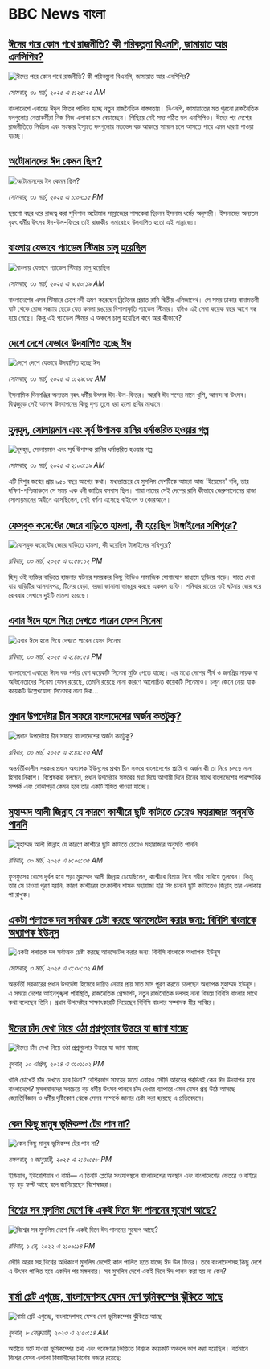 # BBC News বাংলা## [ঈদের পরে কোন পথে রাজনীতি? কী পরিকল্পনা বিএনপি, জামায়াত আর এনসিপির? ](https://www.bbc.com/bengali/articles/cn91l5gpqe4o?at_campaign=githubrss)![ঈদের পরে কোন পথে রাজনীতি? কী পরিকল্পনা বিএনপি, জামায়াত আর এনসিপির? ](https://ichef.bbci.co.uk/ace/standard/240/cpsprodpb/f453/live/8c7d24e0-0dec-11f0-ac9f-c37d6fd89579.jpg)_সোমবার, ৩১ মার্চ, ২০২৫ এ ৫:২৫:২৫ AM_বাংলাদেশে এবারের ঈদুল ফিতর পালিত হচ্ছে নতুন রাজনৈতিক বাস্তবতায়। বিএনপি, জামায়াতের মত পুরনো রাজনৈতিক দলগুলোর নেতাকর্মীরা নিজ নিজ এলাকা চষে বেড়াচ্ছেন। পিছিয়ে নেই সদ্য গঠিত দল এনসিপিও। ঈদের পর দেশের রাজনীতিতে নির্বাচন এবং সংস্কার ইস্যুতে দলগুলোর মতভেদ বড় আকারে সামনে চলে আসতে পারে এমন ধারণা পাওয়া যাচ্ছে।## [অটোমানদের ঈদ কেমন ছিল?](https://www.bbc.com/bengali/articles/cm2en51dnpyo?at_campaign=githubrss)![অটোমানদের ঈদ কেমন ছিল?](https://ichef.bbci.co.uk/ace/standard/240/cpsprodpb/0938/live/3ba75fa0-0e2c-11f0-b234-07dc7691c360.jpg)_সোমবার, ৩১ মার্চ, ২০২৫ এ ১:০৭:১৫ PM_ছয়শো বছর ধরে রাজত্ব করা সুবিশাল অটোমান সাম্রাজ্যের শাসকেরা ছিলেন ইসলাম ধর্মের অনুসারী। ইসলামের অন্যতম বৃহৎ ধর্মীয় উৎসব ঈদ-উল-ফিতর তাই রাজকীয় সমারোহে উদযাপিত হতো এই সাম্রাজ্যে।## [বাংলায় যেভাবে প্যাডেল স্টিমার চালু হয়েছিল](https://www.bbc.com/bengali/articles/cxe9ep4k9v1o?at_campaign=githubrss)![বাংলায় যেভাবে প্যাডেল স্টিমার চালু হয়েছিল](https://ichef.bbci.co.uk/ace/standard/240/cpsprodpb/3919/live/57c008f0-1327-11ef-8af5-9f14e3c893bc.jpg)_সোমবার, ৩১ মার্চ, ২০২৫ এ ৯:৫০:১৯ AM_বাংলাদেশের এসব স্টিমারে চেপে নদী ভ্রমণ করেছেন ব্রিটেনের প্রয়াত রানি দ্বিতীয় এলিজাবেথ। সে সময় ঢাকার বাদামতলী ঘাট থেকে রোজ সন্ধ্যায় ছেড়ে যেত কমলা রঙয়ের বিশালাকৃতি প্যাডেল স্টিমার। যদিও এই সেবা কয়েক বছর আগে বন্ধ হয়ে গেছে। কিন্তু এই প্যাডেল স্টিমার এ অঞ্চলে চালু হয়েছিল কবে আর কীভাবে?## [দেশে দেশে যেভাবে উদযাপিত হচ্ছে ঈদ](https://www.bbc.com/bengali/articles/cz6dx41z406o?at_campaign=githubrss)![দেশে দেশে যেভাবে উদযাপিত হচ্ছে ঈদ](https://ichef.bbci.co.uk/ace/standard/240/cpsprodpb/ce2c/live/19b25520-0dd8-11f0-ac9f-c37d6fd89579.jpg)_সোমবার, ৩১ মার্চ, ২০২৫ এ ৩:২৯:৩৫ AM_ইসলামিক দিনপঞ্জির অন্যতম বৃহৎ ধর্মীয় উৎসব ঈদ-উল-ফিতর। আরবি ঈদ শব্দের মানে খুশি, আনন্দ বা উৎসব। বিশ্বজুড়ে সেই আনন্দ উদযাপনের কিছু দৃশ্য তুলে ধরা হলো ছবির মাধ্যমে।## [হুদহুদ, সোলায়মান এবং সূর্য উপাসক রানির ধর্মান্তরিত হওয়ার গল্প](https://www.bbc.com/bengali/articles/c9wpnkgd8ylo?at_campaign=githubrss)![হুদহুদ, সোলায়মান এবং সূর্য উপাসক রানির ধর্মান্তরিত হওয়ার গল্প](https://ichef.bbci.co.uk/ace/standard/240/cpsprodpb/6755/live/641eb0f0-00bc-11f0-a8b1-950887ddc6e5.jpg)_সোমবার, ৩১ মার্চ, ২০২৫ এ ২:০৩:১৯ AM_এটি যিশুর জন্মের প্রায় ৯৫০ বছর আগের কথা। মধ্যপ্রাচ্যের যে মুসলিম দেশটিকে আমরা আজ 'ইয়েমেন' বলি, তার দক্ষিণ-পশ্চিমাঞ্চলে সে সময় এক ধনী জাতির বসবাস ছিল। শাবা নামের সেই দেশের রানি কীভাবে জেরুসালেমের রাজা সোলায়মানের অধীনে এসেছিলেন, সেই বর্ণনা এসেছে বাইবেল ও কোরআনে।## [ফেসবুক কমেন্টের জেরে বাড়িতে হামলা, কী হয়েছিল টাঙ্গাইলের সখিপুরে?](https://www.bbc.com/bengali/articles/c15vgp8w59lo?at_campaign=githubrss)![ফেসবুক কমেন্টের জেরে বাড়িতে হামলা, কী হয়েছিল টাঙ্গাইলের সখিপুরে?](https://ichef.bbci.co.uk/ace/standard/240/cpsprodpb/7f79/live/4b12fbd0-0d77-11f0-b234-07dc7691c360.jpg)_রবিবার, ৩০ মার্চ, ২০২৫ এ ৩:৫৮:১২ PM_হিন্দু ওই ব্যক্তির বাড়িতে হামলার ঘটনার সময়কার কিছু ভিডিও সামাজিক যোগাযোগ মাধ্যমে ছড়িয়ে পড়ে। যাতে দেখা যায় বাড়িটির আসবাবপত্র, টিনের বেড়া, দরজা জানালা ভাঙচুর করছে একদল ব্যক্তি। শনিবার রাতের ওই ঘটনার জের ধরে রোববার সেখানে দুইটি মামলা হয়েছে।## [এবার ঈদে হলে গিয়ে দেখতে পারেন যেসব সিনেমা](https://www.bbc.com/bengali/articles/c75dnqpzexpo?at_campaign=githubrss)![এবার ঈদে হলে গিয়ে দেখতে পারেন যেসব সিনেমা](https://ichef.bbci.co.uk/ace/standard/240/cpsprodpb/e537/live/1a01c890-0d73-11f0-8a50-99fe12e1b0ff.jpg)_রবিবার, ৩০ মার্চ, ২০২৫ এ ২:৪৮:৫৪ PM_বাংলাদেশে এবারের ঈদে বড় পর্দায় বেশ কয়েকটি সিনেমা মুক্তি পেতে যাচ্ছে। এর মধ্যে দেশের শীর্ষ ও জনপ্রিয় নায়ক বা অভিনেতাদের সিনেমা যেমন রয়েছে, তেমনি রয়েছে নানা কারণে আলোচিত কয়েকটি সিনেমাও। চলুন জেনে নেয়া যাক কয়েকটি উল্লেখযোগ্য সিনেমার নানা দিক...## [প্রধান উপদেষ্টার চীন সফরে বাংলাদেশের অর্জন কতটুকু?](https://www.bbc.com/bengali/articles/c3d8dgd4v20o?at_campaign=githubrss)![প্রধান উপদেষ্টার চীন সফরে বাংলাদেশের অর্জন কতটুকু?](https://ichef.bbci.co.uk/ace/standard/240/cpsprodpb/2833/live/8a03ee60-0cb6-11f0-ac9f-c37d6fd89579.jpg)_রবিবার, ৩০ মার্চ, ২০২৫ এ ২:৪৯:২৩ AM_অন্তর্বর্তীকালীন সরকার প্রধান অধ্যাপক ইউনূসের প্রথম চীন সফরে বাংলাদেশের প্রাপ্তি বা অর্জন কী তা নিয়ে চলছে নানা হিসাব নিকাশ। বিশ্লেষকরা বলছেন, প্রধান উপদেষ্টার সফরের মধ্য দিয়ে আগামী দিনে চীনের সাথে বাংলাদেশের পারস্পরিক সম্পর্ক এবং বোঝাপড়া কেমন হবে তার একটি ইঙ্গিত পাওয়া যাচ্ছে।## [মুহাম্মদ আলী জিন্নাহ যে কারণে কাশ্মীরে ছুটি কাটাতে চেয়েও মহারাজার অনুমতি পাননি](https://www.bbc.com/bengali/articles/cr4l9p6zp9po?at_campaign=githubrss)![মুহাম্মদ আলী জিন্নাহ যে কারণে কাশ্মীরে ছুটি কাটাতে চেয়েও মহারাজার অনুমতি পাননি](https://ichef.bbci.co.uk/ace/standard/240/cpsprodpb/7873/live/7a218690-aa39-11ef-8ab9-9192db313061.jpg)_রবিবার, ৩০ মার্চ, ২০২৫ এ ৮:০৫:৩৫ AM_ফুসফুসের রোগে দুর্বল হয়ে পড়া মুহাম্মদ আলী জিন্নাহ চেয়েছিলেন, কাশ্মীরে বিশ্রাম নিয়ে শরীর সারিয়ে তুলবেন। কিন্তু তার সে চাওয়া পূরণ হয়নি, কারণ কাশ্মীরের তৎকালীন শাসক মহারাজা হরি সিং চাননি ছুটি কাটাতেও জিন্নাহ তার এলাকায় পা রাখুক।## [একটা পলাতক দল সর্বাত্মক চেষ্টা করছে আনসেটেল করার জন্য:  বিবিসি বাংলাকে অধ্যাপক ইউনূস ](https://www.bbc.com/bengali/articles/cn4yy9gr8dlo?at_campaign=githubrss)![একটা পলাতক দল সর্বাত্মক চেষ্টা করছে আনসেটেল করার জন্য:  বিবিসি বাংলাকে অধ্যাপক ইউনূস ](https://ichef.bbci.co.uk/ace/standard/240/cpsprodpb/62c1/live/00c95a20-f5bb-11ef-896e-d7e7fb1719a4.jpg)_সোমবার, ৩ মার্চ, ২০২৫ এ ৩:৩০:৩২ AM_অন্তর্বর্তী সরকারের প্রধান উপদেষ্টা হিসেবে দায়িত্ব নেয়ার প্রায় সাত মাস পূরণ করতে চলেছেন অধ্যাপক মুহাম্মদ ইউনূস। এ সময়ে দেশের আইনশৃঙ্খলা পরিস্থিতি, রাজনৈতিক প্রেক্ষাপট, নতুন রাজনৈতিক দলসহ নানা বিষয়ে বিবিসি বাংলার সাথে কথা বলেছেন তিনি। প্রধান উপদেষ্টার সাক্ষাৎকারটি নিয়েছেন বিবিসি বাংলার সম্পাদক মীর সাব্বির।## [ঈদের চাঁদ দেখা নিয়ে ওঠা প্রশ্নগুলোর উত্তরে যা জানা যাচ্ছে](https://www.bbc.com/bengali/articles/cd18y0w1jlno?at_campaign=githubrss)![ঈদের চাঁদ দেখা নিয়ে ওঠা প্রশ্নগুলোর উত্তরে যা জানা যাচ্ছে](https://ichef.bbci.co.uk/ace/standard/240/cpsprodpb/5793/live/ce1e0480-f742-11ee-97f7-e98b193ef1b8.jpg)_বুধবার, ১০ এপ্রিল, ২০২৪ এ ৩:০১:০২ PM_খালি চোখেই চাঁদ দেখতে হবে কিনা? বেশিরভাগ সময়ের মতো এবারও সৌদি আরবের পরদিনই কেন ঈদ উদযাপন হবে বাংলাদেশে? মুসলমানদের সবচেয়ে বড় ধর্মীয় উৎসব পালনে চাঁদ দেখার ব্যাপারে এমন যেসব প্রশ্ন উঠে আসছে জ্যোতির্বিজ্ঞান ও ধর্মীয় দৃষ্টিকোণ থেকে সেসব সম্পর্কে জানার চেষ্টা করা হয়েছে এ প্রতিবেদনে।## [কেন কিছু মানুষ ভূমিকম্প টের পান না?](https://www.bbc.com/bengali/articles/cgj631x90g8o?at_campaign=githubrss)![কেন কিছু মানুষ ভূমিকম্প টের পান না?](https://ichef.bbci.co.uk/ace/standard/240/cpsprodpb/6735/live/c9e2d910-ccec-11ef-9037-831caed8b0db.jpg)_মঙ্গলবার, ৭ জানুয়ারী, ২০২৫ এ ২:৪৬:৫৮ PM_ইন্ডিয়ান, ইউরেশিয়ান ও বার্মা— এ তিনটি প্লেটের সংযোগস্থলে বাংলাদেশের অবস্থান এবং বাংলাদেশের ভেতরে ও বাইরে বড় বড় ফল্ট আছে বলে জানিয়েছেন বিশেষজ্ঞরা।## [বিশ্বের সব মুসলিম দেশে কি একই দিনে ঈদ পালনের সুযোগ আছে?](https://www.bbc.com/bengali/news-61292110?at_campaign=githubrss)![বিশ্বের সব মুসলিম দেশে কি একই দিনে ঈদ পালনের সুযোগ আছে?](https://ichef.bbci.co.uk/ace/standard/240/cpsprodpb/afdb/live/859102b0-0c9c-11f0-ac9f-c37d6fd89579.jpg)_রবিবার, ১ মে, ২০২২ এ ২:০৯:১৪ PM_সৌদি আরব সহ বিশ্বের অধিকাংশ মুসলিম দেশেই কাল পালিত হতে যাচ্ছে ঈদ উল ফিতর। তবে বাংলাদেশসহ কিছু দেশে এ উৎসব পালিত হবে একদিন পর মঙ্গলবার। সব মুসলিম দেশে একই দিনে ঈদ পালন করা হয় না কেন?## [বার্মা প্লেট এগুচ্ছে, বাংলাদেশসহ  যেসব দেশ ভূমিকম্পের ঝুঁকিতে আছে ](https://www.bbc.com/bengali/articles/cpd4xzx7y8ro?at_campaign=githubrss)![বার্মা প্লেট এগুচ্ছে, বাংলাদেশসহ  যেসব দেশ ভূমিকম্পের ঝুঁকিতে আছে ](https://ichef.bbci.co.uk/ace/standard/240/cpsprodpb/938e/live/df8e47d0-a6f7-11ed-8f65-71bfa0525ce3.jpg)_বুধবার, ৮ ফেব্রুয়ারী, ২০২৩ এ ২:৫০:১৪ AM_অতীতে ঘটে যাওয়া ভূমিকম্পের তথ্য এবং গবেষণার ভিত্তিতে বিশ্বকে কয়েকটি অঞ্চলে ভাগ করা হয়েছিল।   বর্তমানে বিশ্বের যেসব এলাকা বিজ্ঞানীদের বিশেষ নজরে রয়েছে:
